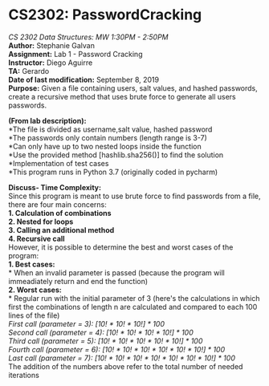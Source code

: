 # CS2302: PasswordCracking
*CS 2302 Data Structures: MW 1:30PM - 2:50PM <br />*
**Author:** Stephanie Galvan <br />
**Assignment:** Lab 1 - Password Cracking <br />
**Instructor:** Diego Aguirre <br />
**TA:** Gerardo <br />
**Date of last modification:** September 8, 2019 <br />
**Purpose:** Given a file containing users, salt values, and hashed passwords, create a recursive method that uses brute force to generate all users passwords. <br />

**(From lab description): <br />**
  *The file is divided as username,salt value, hashed password <br />
  *The passwords only contain numbers (length range is 3-7) <br />
  *Can only have up to two nested loops inside the function <br />
  *Use the provided method [hashlib.sha256()] to find the solution  <br />
  *Implementation of test cases <br />
  *This program runs in Python 3.7 (originally coded in pycharm) <br />
  
  **Discuss- Time Complexity: <br />**
   Since this program is meant to use brute force to find passwords from a file, there are four main concerns: <br />
    **1. Calculation of combinations <br />
    2. Nested for loops <br />
    3. Calling an additional method <br />
    4. Recursive call** <br />
    However, it is possible to determine the best and worst cases of the program: <br />
    **1. Best cases: <br />**
     * When an invalid parameter is passed (because the program will immeadiately return and end the function) <br />
     **2. Worst cases: <br />**
     * Regular run with the initial parameter of 3 (here's the calculations  in which first the combinations of length n are calculated and compared to each 100 lines of the file) <br />
     *First call (parameter = 3): [10! * 10! * 10!] * 100 <br />
     Second call (parameter = 4): [10! * 10! * 10! * 10!] * 100 <br />
     Third call (parameter = 5): [10! * 10! * 10! * 10! * 10!] * 100 <br />
     Fourth call (parameter = 6): [10! * 10! * 10! * 10! * 10! * 10!] * 100 <br /> 
     Last call (parameter = 7): [10! * 10! * 10! * 10! * 10! * 10! * 10!] * 100 <br />*
     The addition of the numbers above refer to the total number of needed iterations
 
     
